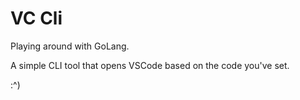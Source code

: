 # VC Cli

Playing around with GoLang.

A simple CLI tool that opens VSCode based on the code you've set.

:^)
